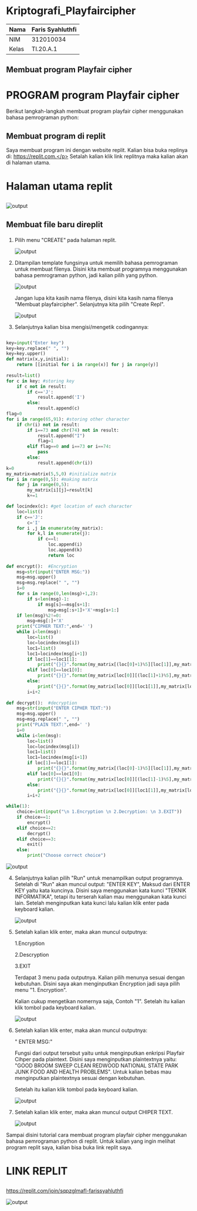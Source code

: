 # Kriptografi_Playfaircipher


| Nama      | Faris Syahluthfi |
| ----------- | ----------- |
| NIM     | 312010034       |
| Kelas   | TI.20.A.1        |

## Membuat program Playfair cipher
# PROGRAM program Playfair cipher
Berikut langkah-langkah membuat program playfair cipher menggunakan bahasa pemrograman python:</p>
## Membuat program di replit
Saya membuat program ini dengan website replit. Kalian bisa buka replinya di: https://replit.com.</p>
Setalah kalian klik link replitnya maka kalian akan di halaman utama.</p>
# Halaman utama replit </p>
![output](output/replit1.png)

## Membuat file baru direplit </p>
1. Pilih menu "CREATE" pada halaman replit. </p>
![output](output/replit2.png)

2. Ditampilan template fungsinya untuk memilih bahasa pemrograman untuk membuat filenya. Disini kita membuat programnya menggunakan bahasa pemrograman python, jadi kalian pilih yang python. </p>
![output](output/replit3.png)</p>
Jangan lupa kita kasih nama filenya, disini kita kasih nama filenya "Membuat playfaircipher". Selanjutnya kita pilih "Create Repl". </p>
![output](output/replit4.png)</p>

3. Selanjutnya kalian bisa mengisi/mengetik codingannya:
```python

key=input("Enter key")
key=key.replace(" ", "")
key=key.upper()
def matrix(x,y,initial):
    return [[initial for i in range(x)] for j in range(y)]
    
result=list()
for c in key: #storing key
    if c not in result:
        if c=='J':
            result.append('I')
        else:
            result.append(c)
flag=0
for i in range(65,91): #storing other character
    if chr(i) not in result:
        if i==73 and chr(74) not in result:
            result.append("I")
            flag=1
        elif flag==0 and i==73 or i==74:
            pass    
        else:
            result.append(chr(i))
k=0
my_matrix=matrix(5,5,0) #initialize matrix
for i in range(0,5): #making matrix
    for j in range(0,5):
        my_matrix[i][j]=result[k]
        k+=1

def locindex(c): #get location of each character
    loc=list()
    if c=='J':
        c='I'
    for i ,j in enumerate(my_matrix):
        for k,l in enumerate(j):
            if c==l:
                loc.append(i)
                loc.append(k)
                return loc
            
def encrypt():  #Encryption
    msg=str(input("ENTER MSG:"))
    msg=msg.upper()
    msg=msg.replace(" ", "")             
    i=0
    for s in range(0,len(msg)+1,2):
        if s<len(msg)-1:
            if msg[s]==msg[s+1]:
                msg=msg[:s+1]+'X'+msg[s+1:]
    if len(msg)%2!=0:
        msg=msg[:]+'X'
    print("CIPHER TEXT:",end=' ')
    while i<len(msg):
        loc=list()
        loc=locindex(msg[i])
        loc1=list()
        loc1=locindex(msg[i+1])
        if loc[1]==loc1[1]:
            print("{}{}".format(my_matrix[(loc[0]+1)%5][loc[1]],my_matrix[(loc1[0]+1)%5][loc1[1]]),end=' ')
        elif loc[0]==loc1[0]:
            print("{}{}".format(my_matrix[loc[0]][(loc[1]+1)%5],my_matrix[loc1[0]][(loc1[1]+1)%5]),end=' ')  
        else:
            print("{}{}".format(my_matrix[loc[0]][loc1[1]],my_matrix[loc1[0]][loc[1]]),end=' ')    
        i=i+2        
                 
def decrypt():  #decryption
    msg=str(input("ENTER CIPHER TEXT:"))
    msg=msg.upper()
    msg=msg.replace(" ", "")
    print("PLAIN TEXT:",end=' ')
    i=0
    while i<len(msg):
        loc=list()
        loc=locindex(msg[i])
        loc1=list()
        loc1=locindex(msg[i+1])
        if loc[1]==loc1[1]:
            print("{}{}".format(my_matrix[(loc[0]-1)%5][loc[1]],my_matrix[(loc1[0]-1)%5][loc1[1]]),end=' ')
        elif loc[0]==loc1[0]:
            print("{}{}".format(my_matrix[loc[0]][(loc[1]-1)%5],my_matrix[loc1[0]][(loc1[1]-1)%5]),end=' ')  
        else:
            print("{}{}".format(my_matrix[loc[0]][loc1[1]],my_matrix[loc1[0]][loc[1]]),end=' ')    
        i=i+2        

while(1):
    choice=int(input("\n 1.Encryption \n 2.Decryption: \n 3.EXIT"))
    if choice==1:
        encrypt()
    elif choice==2:
        decrypt()
    elif choice==3:
        exit()
    else:
        print("Choose correct choice")

```
</p>

![output](output/replit5.png)</p>

4. Selanjutnya kalian pilih "Run" untuk menampilkan output programnya. Setelah di "Run" akan muncul output: "ENTER KEY", Maksud dari ENTER KEY yaitu kata kuncinya. Disini saya menggunakan kata kunci "TEKNIK INFORMATIKA", tetapi itu terserah kalian mau menggunakan kata kunci lain. Setelah menginputkan kata kunci lalu kalian klik enter pada keyboard kalian.</p>
![output](output/replit6.png)</p>

5. Setelah kalian klik enter, maka akan muncul outputnya: </p>
 1.Encryption </p>
 2.Descryption </p>
 3.EXIT </p>
 Terdapat 3 menu pada outputnya. Kalian pilih menunya sesuai dengan kebutuhan. Disini saya akan menginputkan Encryption jadi saya pilih menu "1. Encryption".</p>
 Kalian cukup mengetikan nomernya saja, Contoh "1". Setelah itu kalian klik tombol pada keyboard kalian. </p>
 ![output](output/replit7.png)</p>

 6. Setelah kalian klik enter, maka akan muncul outputnya: </p>
  " ENTER MSG:" </P>
  Fungsi dari output tersebut yaitu untuk menginputkan enkripsi Playfair Cihper pada plaintext. Disini saya menginputkan plaintextnya yaitu: "GOOD BROOM SWEEP CLEAN REDWOOD NATIONAL STATE PARK JUNK FOOD AND HEALTH PROBLEMS". Untuk kalian bebas mau menginputkan plaintextnya sesuai dengan kebutuhan. </p>
  Setelah itu kalian klik tombol pada keyboard kalian. </p>
 ![output](output/replit8.png)</p>

 7. Setelah kalian klik enter, maka akan muncul output CHIPER TEXT. </p>
 ![output](output/replit9.png)</p>

 Sampai disini tutorial cara membuat program playfair cipher menggunakan bahasa pemrograman python di replit. Untuk kalian yang ingin melihat program replit saya, kalian bisa buka link replit saya. </p>
 # LINK REPLIT </p>
 https://replit.com/join/sqpzglmafl-farissyahluthfi </p>
![output](output/terimakasih.jpeg)</p>




